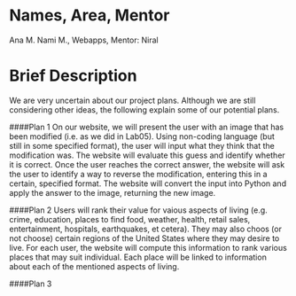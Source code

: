 # Names, Area, Mentor
Ana M. Nami M., Webapps, Mentor: Niral

# Brief Description
We are very uncertain about our project plans. Although we are still considering other ideas, the following explain some of our potential plans.

####Plan 1
On our website, we will present the user with an image that has been modified (i.e. as we did in Lab05). Using non-coding language (but still in some specified format), the user will input what they think that the modification was. The website will evaluate this guess and identify whether it is correct. Once the user reaches the correct answer, the website will ask the user to identify a way to reverse the modification, entering this in a certain, specified format. The website will convert the input into Python and apply the answer to the image, returning the new image.

####Plan 2
Users will rank their value for vaious aspects of living (e.g. crime, education, places to find food, weather, health, retail sales, entertainment, hospitals, earthquakes, et cetera). They may also choos (or not choose) certain regions of the United States where they may desire to live. For each user, the website will compute this information to rank various places that may suit individual. Each place will be linked to information about each of the mentioned aspects of living.

####Plan 3
